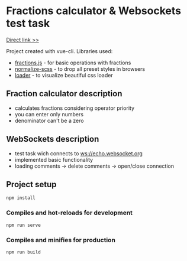 # Fractions calculator & Websockets test task

[Direct link >>](https://katerren.github.io/fractions-websockets/)

Project created with vue-cli.
Libraries used: 
- [fractions.js](https://www.npmjs.com/package/fractions) - for basic operations with fractions
- [normalize-scss](https://www.npmjs.com/package/normalize-scss) - to drop all preset styles in browsers
- [loader](https://loading.io/css/) - to visualize beautiful css loader

## Fraction calculator description 
- calculates fractions considering operator priority
- you can enter only numbers
- denominator can't be a zero

## WebSockets description
- test task wich connects to [ws://echo.websocket.org](http://websocket.org/echo.html)
- implemented basic functionality
- loading comments -> delete comments -> open/close connection

## Project setup
```
npm install
```

### Compiles and hot-reloads for development
```
npm run serve
```

### Compiles and minifies for production
```
npm run build
```
